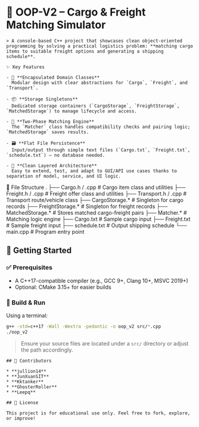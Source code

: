 # 🚢 OOP-V2 – Cargo & Freight Matching Simulator
```
> A console-based C++ project that showcases clean object-oriented programming by solving a practical logistics problem: **matching cargo items to suitable freight options and generating a shipping schedule**.

✨ Key Features

- 🧱 **Encapsulated Domain Classes**  
  Modular design with clear abstractions for `Cargo`, `Freight`, and `Transport`.

- 📦 **Storage Singletons**  
  Dedicated storage containers (`CargoStorage`, `FreightStorage`, `MatchedStorage`) to manage lifecycle and access.

- 🤝 **Two-Phase Matching Engine**  
  The `Matcher` class handles compatibility checks and pairing logic; `MatchedStorage` saves results.

- 🗃️ **Flat File Persistence**  
  Input/output through simple text files (`Cargo.txt`, `Freight.txt`, `schedule.txt`) — no database needed.

- 🧪 **Clean Layered Architecture**  
  Easy to extend, test, and adapt to GUI/API use cases thanks to separation of model, service, and UI logic.

```
📂 File Structure
.
├── Cargo.h / .cpp         # Cargo item class and utilities
├── Freight.h / .cpp       # Freight offer class and utilities
├── Transport.h / .cpp     # Transport route/vehicle class
├── CargoStorage.\*         # Singleton for cargo records
├── FreightStorage.\*       # Singleton for freight records
├── MatchedStorage.\*       # Stores matched cargo-freight pairs
├── Matcher.\*              # Matching logic engine
├── Cargo.txt              # Sample cargo input
├── Freight.txt            # Sample freight input
├── schedule.txt           # Output shipping schedule
└── main.cpp               # Program entry point

## 🚀 Getting Started

### ✅ Prerequisites

- A C++17-compatible compiler (e.g., GCC 9+, Clang 10+, MSVC 2019+)
- Optional: CMake 3.15+ for easier builds

### 🔧 Build & Run

Using a terminal:

```bash
g++ -std=c++17 -Wall -Wextra -pedantic -o oop_v2 src/*.cpp
./oop_v2
```

> Ensure your source files are located under a `src/` directory or adjust the path accordingly.
```
## 👥 Contributors

* **jullion14**
* **JunXuanSIT**
* **Kktanker**
* **GhosterRoller**
* **Leepq**

## 📜 License

This project is for educational use only. Feel free to fork, explore, or improve!

```
